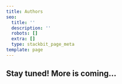 ```yaml
---
title: Authors
seo:
  title: ''
  description: ''
  robots: []
  extra: []
  type: stackbit_page_meta
template: page
---
```

## Stay tuned! More is coming...
